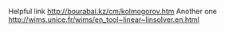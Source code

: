 Helpful link http://bourabai.kz/cm/kolmogorov.htm
Another one http://wims.unice.fr/wims/en_tool~linear~linsolver.en.html

